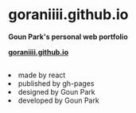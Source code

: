 # goraniiii.github.io

<b>Goun Park's personal web portfolio</b>

<b>[goraniiii.github.io](http://goraniiii.github.io)</b>

## 

<li>made by react</li>
<li>published by gh-pages</li>

<li> designed by Goun Park </li>
<li> developed by Goun Park </li>
